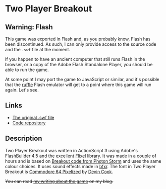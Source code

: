 # Two Player Breakout

## Warning: Flash

This game was exported in Flash and, as you probably know, Flash has been discontinued. As such, I can only provide access to the source code and the `.swf` file at the moment.

If you happen to have an ancient computer that still runs Flash in the browser, or a copy of the Adobe Flash Standalone Player, you should be able to run the game.

At some point I may port the game to JavaScript or similar, and it's possible that the [ruffle](https://ruffle.rs/) Flash emulator will get to a point where this game will run again. Let's see.

## Links

* [The original .swf file](https://github.com/pippinbarr/two-player-breakout/releases/tag/swf)
* [Code repository](https://github.com/pippinbarr/two-player-breakout)

## Description
Two Player Breakout was written in ActionScript 3 using Adobe's FlashBuilder 4.5 and the excellent [Flixel](http://www.flixel.org/) library. It was made in a couple of hours and is based on [Breakout code from Photon Storm](http://www.photonstorm.com/archives/1290/video-of-me-coding-breakout-in-flixel-in-20-mins) and uses the same colour choices. It uses sound effects made in [bfxr](http://www.bfxr.net/). The font in Two Player Breakout is [Commodore 64 Pixelized](http://www.dafont.com/commodore-64-pixelized.font) by [Devin Cook](http://www.devincook.com/).

~~You can read [my writing about the game](http://www.pippinbarr.com/tag/two-player-breakout?order=asc) on my blog.~~
